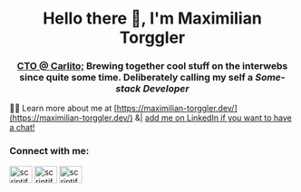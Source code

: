 ﻿<h1 align="center">Hello there 👋, I'm Maximilian Torggler</h1>
<h3 align="center"><a href="https://carlito-app.com">CTO @ Carlito;</a> Brewing together cool stuff on the interwebs since quite some time. Deliberately calling my self a <i>Some-stack Developer</i></h3>

👨‍💻 Learn more about me at [https://maximilian-torggler.dev/](https://maximilian-torggler.dev/)
&| <a href="https://www.linkedin.com/in/maximilian-torggler/" target="blank">add me on LinkedIn if you want to have a chat!</a>

<h3 align="left">Connect with me:</h3>
<p align="left">
<a href="https://www.linkedin.com/in/maximilian-torggler/" target="blank"><img align="center" src="https://cdn.jsdelivr.net/npm/simple-icons@3.0.1/icons/linkedin.svg" alt="scriptify" height="30" width="40" /></a>
<a href="https://dev.to/scriptify" target="blank"><img align="center" src="https://cdn.jsdelivr.net/npm/simple-icons@3.0.1/icons/dev-dot-to.svg" alt="scriptify" height="30" width="40" /></a>
<a href="https://twitter.com/scriptifyjs" target="blank"><img align="center" src="https://cdn.jsdelivr.net/npm/simple-icons@3.0.1/icons/twitter.svg" alt="scriptifyjs" height="30" width="40" /></a>
</p>

